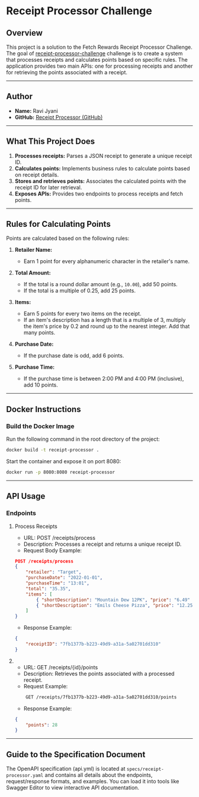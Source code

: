 # Receipt Processor Challenge

## Overview

This project is a solution to the Fetch Rewards Receipt Processor Challenge. The goal of [receipt-processor-challenge](https://github.com/fetch-rewards/receipt-processor-challenge) challenge is to create a system that processes receipts and calculates points based on specific rules. The application provides two main APIs: one for processing receipts and another for retrieving the points associated with a receipt.

---

## Author

- **Name:** Ravi Jyani    
- **GitHub:** [Receipt Processor (GitHub)](https://github.com/jyaniravi/receipt-processor)

---

## What This Project Does

1. **Processes receipts:** Parses a JSON receipt to generate a unique receipt ID.  
2. **Calculates points:** Implements business rules to calculate points based on receipt details.  
3. **Stores and retrieves points:** Associates the calculated points with the receipt ID for later retrieval.  
4. **Exposes APIs:** Provides two endpoints to process receipts and fetch points.

---

## Rules for Calculating Points

Points are calculated based on the following rules:
1. **Retailer Name:**  
   - Earn 1 point for every alphanumeric character in the retailer's name.

2. **Total Amount:**  
   - If the total is a round dollar amount (e.g., `10.00`), add 50 points.
   - If the total is a multiple of 0.25, add 25 points.

3. **Items:**  
   - Earn 5 points for every two items on the receipt.
   - If an item's description has a length that is a multiple of 3, multiply the item's price by 0.2 and round up to the nearest integer. Add that many points.

4. **Purchase Date:**  
   - If the purchase date is odd, add 6 points.

5. **Purchase Time:**  
   - If the purchase time is between 2:00 PM and 4:00 PM (inclusive), add 10 points.

---

## Docker Instructions

### Build the Docker Image
Run the following command in the root directory of the project:
```bash
docker build -t receipt-processor .
```

Start the container and expose it on port 8080:
```bash
docker run -p 8080:8080 receipt-processor
```
---
## API Usage

### Endpoints

1. Process Receipts

	- URL: POST /receipts/process 
	- Description: Processes a receipt and returns a unique receipt ID.
	- Request Body Example:
    ```JSON
    POST /receipts/process 
    {
        "retailer": "Target",
        "purchaseDate": "2022-01-01",
        "purchaseTime": "13:01",
        "total": "35.35",
        "items": [
            { "shortDescription": "Mountain Dew 12PK", "price": "6.49" },
            { "shortDescription": "Emils Cheese Pizza", "price": "12.25" }
        ]
    }
    ```
    - Response Example:
    ```JSON
    {
        "receiptID": "7fb1377b-b223-49d9-a31a-5a02701dd310"
    }
    ```
2. 
	- URL: GET /receipts/{id}/points
	- Description: Retrieves the points associated with a processed receipt.
	- Request Example:
    ```bash
        GET /receipts/7fb1377b-b223-49d9-a31a-5a02701dd310/points
    ```
    - Response Example:
    ```JSON
    {
        "points": 28
    }
    ```
---

## Guide to the Specification Document

The OpenAPI specification (api.yml) is located at `specs/receipt-processor.yaml` and contains all details about the endpoints, request/response formats, and examples. You can load it into tools like Swagger Editor to view interactive API documentation.
